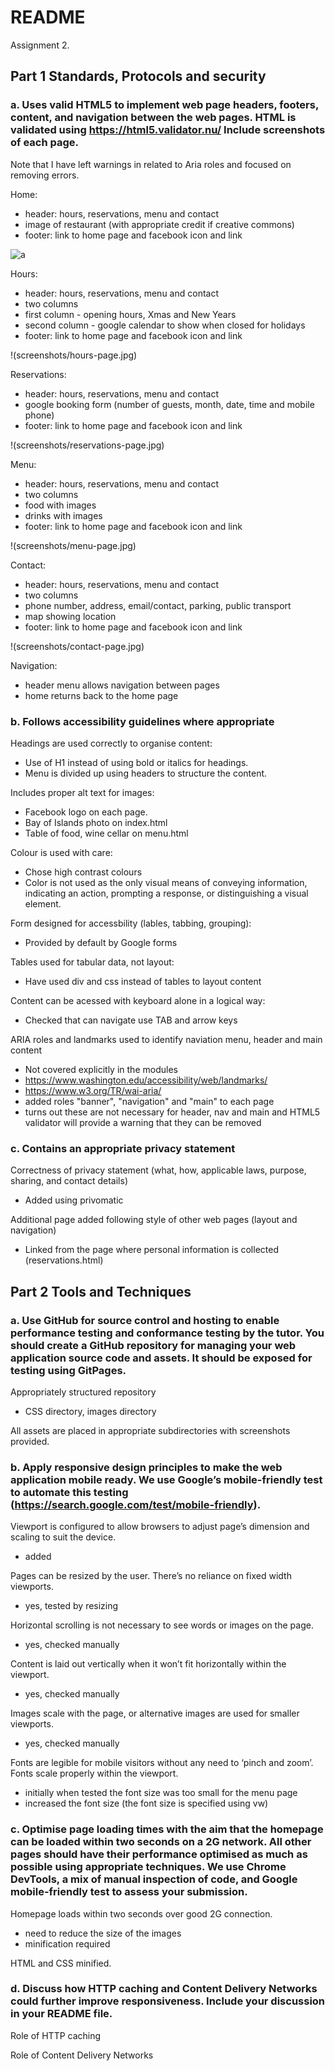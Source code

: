 # README

Assignment 2.

## Part 1 Standards, Protocols and security

### a. Uses valid HTML5 to implement web page headers, footers, content, and navigation between the web pages. HTML is validated using https://html5.validator.nu/ Include screenshots of each page.

Note that I have left warnings in related to Aria roles and focused on removing errors.

Home:
- header: hours, reservations, menu and contact
- image of restaurant (with appropriate credit if creative commons)
- footer: link to home page and facebook icon and link

![a](screenshots/homepage.jpg)

Hours:
- header: hours, reservations, menu and contact
- two columns
- first column - opening hours, Xmas and New Years
- second column - google calendar to show when closed for holidays
- footer: link to home page and facebook icon and link

!(screenshots/hours-page.jpg)

Reservations:
- header: hours, reservations, menu and contact
- google booking form (number of guests, month, date, time and mobile phone)
- footer: link to home page and facebook icon and link

!(screenshots/reservations-page.jpg)

Menu:
- header: hours, reservations, menu and contact
- two columns
- food with images
- drinks with images
- footer: link to home page and facebook icon and link

!(screenshots/menu-page.jpg)

Contact:
- header: hours, reservations, menu and contact
- two columns
- phone number, address, email/contact, parking, public transport
- map showing location
- footer: link to home page and facebook icon and link

!(screenshots/contact-page.jpg)

Navigation:
- header menu allows navigation between pages
- home returns back to the home page

### b. Follows accessibility guidelines where appropriate

Headings are used correctly to organise content:
- Use of H1 instead of using bold or italics for headings.
- Menu is divided up using headers to structure the content.

Includes proper alt text for images:
- Facebook logo on each page.
- Bay of Islands photo on index.html
- Table of food, wine cellar on menu.html

Colour is used with care:
- Chose high contrast colours
- Color is not used as the only visual means of conveying information, indicating an action, prompting a response, or distinguishing a visual element.

Form designed for accessbility (lables, tabbing, grouping):
- Provided by default by Google forms

Tables used for tabular data, not layout:
- Have used div and css instead of tables to layout content

Content can be acessed with keyboard alone in a logical way:
- Checked that can navigate use TAB and arrow keys

ARIA roles and landmarks used to identify naviation menu, header and main content
- Not covered explicitly in the modules
- https://www.washington.edu/accessibility/web/landmarks/ 
- https://www.w3.org/TR/wai-aria/
- added roles "banner", "navigation" and "main" to each page
- turns out these are not necessary for header, nav and main and HTML5 validator will 
  provide a warning that they can be removed

### c. Contains an appropriate privacy statement

Correctness of privacy statement (what, how, applicable laws, purpose, sharing, and contact details)
- Added using privomatic

Additional page added following style of other web pages (layout and navigation)
- Linked from the page where personal information is collected (reservations.html)

## Part 2 Tools and Techniques

### a.	Use GitHub for source control and hosting to enable performance testing and conformance testing by the tutor. You should create a GitHub repository for managing your web application source code and assets. It should be exposed for testing using GitPages.

Appropriately structured repository
- CSS directory, images directory

All assets are placed in appropriate subdirectories with screenshots provided.

### b.	Apply responsive design principles to make the web application mobile ready. We use Google’s mobile-friendly test to automate this testing (https://search.google.com/test/mobile-friendly). 

Viewport is configured to allow browsers to adjust page’s dimension and scaling to suit the device.
- added <meta name="viewport" content="width=device-width, initial-scale=1.0">

Pages can be resized by the user. There’s no reliance on fixed width viewports. 
- yes, tested by resizing

Horizontal scrolling is not necessary to see words or images on the page.
- yes, checked manually

Content is laid out vertically when it won’t fit horizontally within the viewport.
- yes, checked manually

Images scale with the page, or alternative images are used for smaller viewports.
- yes, checked manually 

Fonts are legible for mobile visitors without any need to ‘pinch and zoom’. Fonts scale properly within the viewport.
- initially when tested the font size was too small for the menu page
- increased the font size (the font size is specified using vw)

### c. Optimise page loading times with the aim that the homepage can be loaded within two seconds on a 2G network. All other pages should have their performance optimised as much as possible using appropriate techniques.  We use Chrome DevTools, a mix of manual inspection of code, and Google mobile-friendly test to assess your submission.   

Homepage loads within two seconds over good 2G connection.
- need to reduce the size of the images
- minification required

HTML and CSS minified.

### d.	Discuss how HTTP caching and Content Delivery Networks could further improve responsiveness. Include your discussion in your README file.

Role of HTTP caching

Role of Content Delivery Networks	


